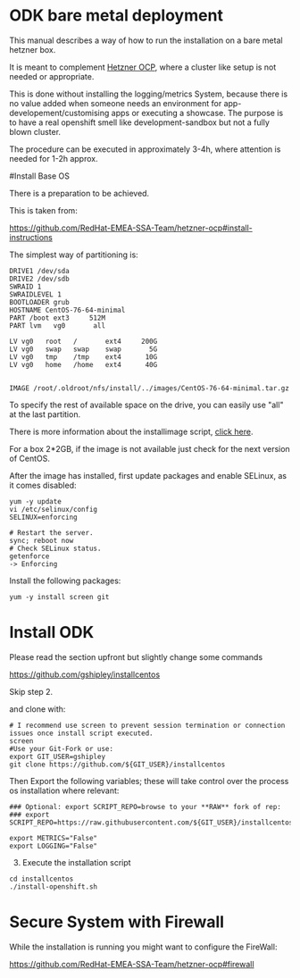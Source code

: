 
# ODK bare metal deployment

This  manual describes a way of how to run the installation on a bare metal hetzner box.

It is meant to complement [Hetzner OCP](https://github.com/RedHat-EMEA-SSA-Team/hetzner-ocp), where a cluster like setup is not needed or appropriate.

This is done without installing the logging/metrics System, because there is no value added when someone needs an environment for app-developement/customising apps or executing a showcase.
The purpose is to have a real openshift smell like development-sandbox but not a fully blown cluster.

The procedure can be executed in approximately 3-4h, where attention is needed for 1-2h approx.


#Install Base OS

There is a preparation to be achieved.

This is taken from:

https://github.com/RedHat-EMEA-SSA-Team/hetzner-ocp#install-instructions

The simplest way of partitioning is:
```
DRIVE1 /dev/sda
DRIVE2 /dev/sdb
SWRAID 1
SWRAIDLEVEL 1
BOOTLOADER grub
HOSTNAME CentOS-76-64-minimal
PART /boot ext3     512M
PART lvm   vg0       all

LV vg0   root   /       ext4     200G
LV vg0   swap   swap    swap       5G
LV vg0   tmp    /tmp    ext4      10G
LV vg0   home   /home   ext4      40G


IMAGE /root/.oldroot/nfs/install/../images/CentOS-76-64-minimal.tar.gz
```

To specify the rest of available space on the drive, you can easily use "all" at the last partition.

There is more information about the installimage script, [click here](https://wiki.hetzner.de/index.php/Installimage/en).

For a box 2*2GB, if the image is not available just check for the next version of CentOS.

After the image has installed, first update packages and enable SELinux, as it comes disabled:

```
yum -y update
vi /etc/selinux/config
SELINUX=enforcing

# Restart the server.
sync; reboot now
# Check SELinux status.
getenforce
-> Enforcing
```

Install the following packages:

```
yum -y install screen git
```

# Install ODK


Please read the section upfront but slightly change some commands

https://github.com/gshipley/installcentos

Skip step 2.

and clone with:

```
# I recommend use screen to prevent session termination or connection issues once install script executed.
screen
#Use your Git-Fork or use:
export GIT_USER=gshipley
git clone https://github.com/${GIT_USER}/installcentos
```
Then Export the following variables; these will take control over the
process os installation where relevant:

```
### Optional: export SCRIPT_REPO=browse to your **RAW** fork of rep:
### export SCRIPT_REPO=https://raw.githubusercontent.com/${GIT_USER}/installcentos/master

export METRICS="False"
export LOGGING="False"
```

3. Execute the installation script

```
cd installcentos
./install-openshift.sh
```

# Secure System with Firewall

While the installation is running you might want to configure the FireWall:

https://github.com/RedHat-EMEA-SSA-Team/hetzner-ocp#firewall

